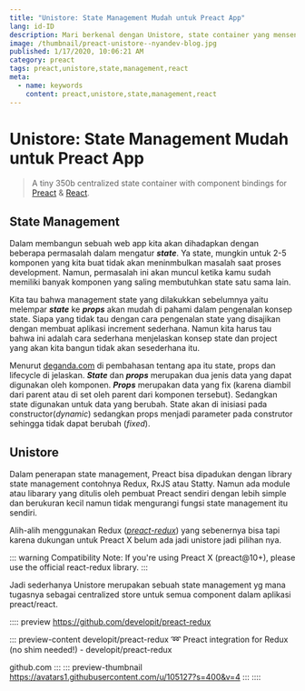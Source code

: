 ```yaml
---
title: "Unistore: State Management Mudah untuk Preact App"
lang: id-ID
description: Mari berkenal dengan Unistore, state container yang mensentralkan state dengan memanfaatkan component binding.
image: /thumbnail/preact-unistore--nyandev-blog.jpg
published: 1/17/2020, 10:06:21 AM
category: preact
tags: preact,unistore,state,management,react
meta:
  - name: keywords
    content: preact,unistore,state,management,react
---
```

# Unistore: State Management Mudah untuk Preact App

<Author name="Ryan Aunur Rassyid" />
<FeaturedImage src="/images/covers/preact-unistore--nyandev-blog.jpg" />

> A tiny 350b centralized state container with component bindings for [Preact](https://github.com/developit/preact) & [React](https://github.com/facebook/react).

## State Management

Dalam membangun sebuah web app kita akan dihadapkan dengan beberapa permasalah dalam mengatur ***state***. Ya state, mungkin untuk 2-5 komponen yang kita buat tidak akan meninmbulkan masalah saat proses development. Namun, permasalah ini akan muncul ketika kamu sudah memiliki banyak komponen yang saling membutuhkan state satu sama lain.

Kita tau bahwa management state yang dilakukkan sebelumnya yaitu melempar ***state*** ke ***props*** akan mudah di pahami dalam pengenalan konsep state. Siapa yang tidak tau dengan cara pengenalan state yang disajikan dengan membuat aplikasi increment sederhana. Namun kita harus tau bahwa ini adalah cara sederhana menjelaskan konsep state dan project yang akan kita bangun tidak akan sesederhana itu.

Menurut [deganda.com](https://degananda.com/react-state-props-lifecycle/) di pembahasan tentang apa itu state, props dan lifecycle di jelaskan. ***State*** dan ***props*** merupakan dua jenis data yang dapat digunakan oleh komponen. ***Props*** merupakan data yang fix (karena diambil dari parent atau di set oleh parent dari komponen tersebut). Sedangkan state digunakan untuk data yang berubah. State akan di inisiasi pada constructor(*dynamic*) sedangkan props menjadi parameter pada construtor sehingga tidak dapat berubah (*fixed*).

## Unistore
Dalam penerapan state management, Preact bisa dipadukan dengan library state management contohnya Redux, RxJS atau Statty. Namun ada module atau libarary yang ditulis oleh pembuat Preact sendiri dengan lebih simple dan berukuran kecil namun tidak mengurangi fungsi state management itu sendiri.

Alih-alih menggunakan Redux ([*preact-redux*](https://github.com/developit/preact-redux)) yang sebenernya bisa tapi karena dukungan untuk Preact X belum ada jadi unistore jadi pilihan nya.

::: warning Compatibility Note:
If you're using Preact X (preact@10+), please use the official react-redux library.
:::

Jadi sederhanya Unistore merupakan sebuah state management yg mana tugasnya sebagai centralized store untuk semua component dalam aplikasi preact/react.

:::: preview https://github.com/developit/preact-redux

::: preview-content developit/preact-redux
:loop: Preact integration for Redux (no shim needed!) - developit/preact-redux

github.com
:::
::: preview-thumbnail https://avatars1.githubusercontent.com/u/105127?s=400&v=4
:::
::::
